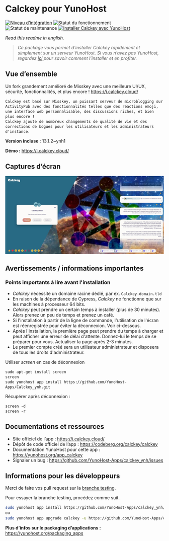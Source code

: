 <!--
N.B.: This README was automatically generated by https://github.com/YunoHost/apps/tree/master/tools/README-generator
It shall NOT be edited by hand.
-->

# Calckey pour YunoHost

[![Niveau d’intégration](https://dash.yunohost.org/integration/calckey.svg)](https://dash.yunohost.org/appci/app/calckey) ![Statut du fonctionnement](https://ci-apps.yunohost.org/ci/badges/calckey.status.svg) ![Statut de maintenance](https://ci-apps.yunohost.org/ci/badges/calckey.maintain.svg)
[![Installer Calckey avec YunoHost](https://install-app.yunohost.org/install-with-yunohost.svg)](https://install-app.yunohost.org/?app=calckey)

*[Read this readme in english.](./README.md)*

> *Ce package vous permet d’installer Calckey rapidement et simplement sur un serveur YunoHost.
Si vous n’avez pas YunoHost, regardez [ici](https://yunohost.org/#/install) pour savoir comment l’installer et en profiter.*

## Vue d’ensemble

Un fork grandement amélioré de Misskey avec une meilleure UI/UX, sécurité, fonctionnalités, et plus encore ! https://i.calckey.cloud/


    Calckey est basé sur Misskey, un puissant serveur de microblogging sur ActivityPub avec des fonctionnalités telles que des réactions emoji, une interface web personnalisable, des discussions riches, et bien plus encore !
    Calckey ajoute de nombreux changements de qualité de vie et des corrections de bogues pour les utilisateurs et les administrateurs d'instance.


**Version incluse :** 13.1.2~ynh1

**Démo :** https://i.calckey.cloud/

## Captures d’écran

![Capture d’écran de Calckey](./doc/screenshots/screenshot-calckey.png)

## Avertissements / informations importantes

### Points importants à lire avant l'installation

- *Calckey* nécessite un domaine racine dédié, par ex. `Calckey.domain.tld`
- En raison de la dépendance de Cypress, *Calckey* ne fonctionne que sur les machines à processeur 64 bits.
- *Calckey* peut prendre un certain temps à installer (plus de 30 minutes). Alors prenez un peu de temps et prenez un café.
- Si l'installation à partir de la ligne de commande, l'utilisation de l'écran est réenregistrée pour éviter la déconnexion. Voir ci-dessous.
- Après l'installation, la première page peut prendre du temps à charger et peut afficher une erreur de délai d'attente. Donnez-lui le temps de se préparer pour vous. Actualiser la page après 2-3 minutes.
- Le premier compte créé sera un utilisateur administrateur et disposera de tous les droits d'administrateur.

Utiliser *screen* en cas de déconnexion

``` 
sudo apt-get install screen
screen
sudo yunohost app install https://github.com/YunoHost-Apps/Calckey_ynh.git
```
Récupérer après déconnexion :
```
screen -d
screen -r
```

## Documentations et ressources

* Site officiel de l’app : <https://i.calckey.cloud/>
* Dépôt de code officiel de l’app : <https://codeberg.org/calckey/calckey>
* Documentation YunoHost pour cette app : <https://yunohost.org/app_calckey>
* Signaler un bug : <https://github.com/YunoHost-Apps/calckey_ynh/issues>

## Informations pour les développeurs

Merci de faire vos pull request sur la [branche testing](https://github.com/YunoHost-Apps/calckey_ynh/tree/testing).

Pour essayer la branche testing, procédez comme suit.

``` bash
sudo yunohost app install https://github.com/YunoHost-Apps/calckey_ynh/tree/testing --debug
ou
sudo yunohost app upgrade calckey -u https://github.com/YunoHost-Apps/calckey_ynh/tree/testing --debug
```

**Plus d’infos sur le packaging d’applications :** <https://yunohost.org/packaging_apps>